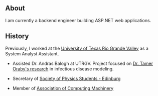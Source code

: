 ## About

I am currently a backend engineer building ASP.NET web applications.

## History

Previously, I worked at the [University of Texas Rio Grande Valley](http://www.utrgv.edu/) as a System Analyst Assistant.

- Assisted Dr. Andras Balogh at UTRGV. Project focused on [Dr. Tamer Oraby's research](https://faculty.utrgv.edu/tamer.oraby/research.htm) in infectious disease modeling.

- Secretary of [Society of Physics Students - Edinburg](https://www.spsnational.org/)

- Member of [Association of Computing Machinery](https://www.acm.org/)